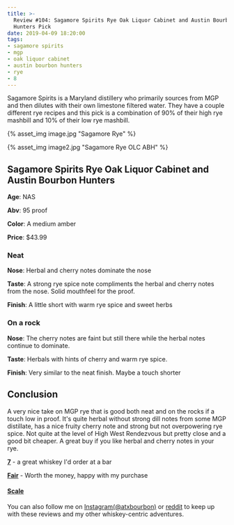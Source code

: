 ```yaml
---
title: >-
  Review #104: Sagamore Spirits Rye Oak Liquor Cabinet and Austin Bourbon
  Hunters Pick
date: 2019-04-09 18:20:00
tags:
- sagamore spirits
- mgp
- oak liquor cabinet
- austin bourbon hunters
- rye
- 8
---
```


Sagamore Spirits is a Maryland distillery who primarily sources from MGP and then dilutes with their own limestone filtered water. They have a couple different rye recipes and this pick is a combination of 90% of their high rye mashbill and 10% of their low rye mashbill.

{% asset_img image.jpg "Sagamore Rye" %}

{% asset_img image2.jpg "Sagamore Rye OLC ABH" %}

## Sagamore Spirits Rye Oak Liquor Cabinet and Austin Bourbon Hunters
**Age**: NAS

**Abv**: 95 proof

**Color**: A medium amber

**Price**: $43.99

### Neat
**Nose**: Herbal and cherry notes dominate the nose

**Taste**: A strong rye spice note compliments the herbal and cherry notes from the nose. Solid mouthfeel for the proof.

**Finish**: A little short with warm rye spice and sweet herbs

### On a rock
**Nose**: The cherry notes are faint but still there while the herbal notes continue to dominate.

**Taste**: Herbals with hints of cherry and warm rye spice.

**Finish**: Very similar to the neat finish. Maybe a touch shorter

## Conclusion
A very nice take on MGP rye that is good both neat and on the rocks if a touch low in proof. It's quite herbal without strong dill notes from some MGP distillate, has a nice fruity cherry note and strong but not overpowering rye spice. Not quite at the level of High West Rendezvous but pretty close and a good bit cheaper. A great buy if you like herbal and cherry notes in your rye.

[**7**](https://atxbourbon.com/tags/7/) - a great whiskey I'd order at a bar

[**Fair**](https://atxbourbon.com/tags/fair-value/) - Worth the money, happy with my purchase

#### [Scale](http://atxbourbon.com/Scale/)

You can also follow me on [Instagram(@atxbourbon)](https://www.instagram.com/atxbourbon/) or [reddit](https://www.reddit.com/r/scottmotorraddrinks/) to keep up with these reviews and my other whiskey-centric adventures.

